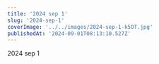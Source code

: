 ```yaml
---
title: '2024 sep 1'
slug: '2024-sep-1'
coverImage: '../../images/2024-sep-1-k5OT.jpg'
publishedAt: '2024-09-01T08:13:10.527Z'
---
```


2024 sep 1